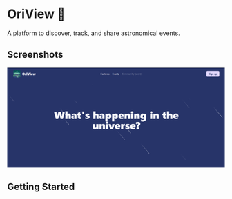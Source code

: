 # OriView 🌌
A platform to discover, track, and share astronomical events.
## Screenshots
![Landing page screenshot](public/landing.png)
## Getting Started
